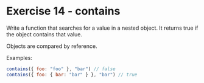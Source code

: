 # Exercise 14 - contains

Write a function that searches for a value in a nested object. It returns true if the object contains that value.

Objects are compared by reference.

Examples:

```javascript
contains({ foo: "foo" }, "bar") // false
contains({ foo: { bar: "bar" } }, "bar") // true
```
